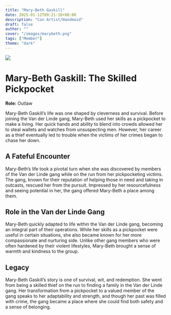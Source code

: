 ```yaml
---
title: "Mary-Beth Gaskill"
date: 2025-01-12T09:21:10+08:00
description: "Con Artist/Handmaid"
draft: false
author: ""
cover: "/images/marybeth.png"
tags: ["Member"]
theme: "dark"
---
```


![](/images/marybeth.png)

# Mary-Beth Gaskill: The Skilled Pickpocket  

**Role:** Outlaw  

Mary-Beth Gaskill’s life was one shaped by cleverness and survival. Before joining the Van der Linde gang, Mary-Beth used her skills as a pickpocket to make a living. Her quick hands and ability to blend into crowds allowed her to steal wallets and watches from unsuspecting men. However, her career as a thief eventually led to trouble when the victims of her crimes began to chase her down.  

## A Fateful Encounter  

Mary-Beth’s life took a pivotal turn when she was discovered by members of the Van der Linde gang while on the run from her pickpocketing victims. The gang, known for their reputation of helping those in need and taking in outcasts, rescued her from the pursuit. Impressed by her resourcefulness and seeing potential in her, the gang offered Mary-Beth a place among them.  

## Role in the Van der Linde Gang  

Mary-Beth quickly adapted to life within the Van der Linde gang, becoming an integral part of their operations. While her skills as a pickpocket were useful in certain situations, she also became known for her more compassionate and nurturing side. Unlike other gang members who were often hardened by their violent lifestyles, Mary-Beth brought a sense of warmth and kindness to the group.  

## Legacy  

Mary-Beth Gaskill’s story is one of survival, wit, and redemption. She went from being a skilled thief on the run to finding a family in the Van der Linde gang. Her transformation from a pickpocket to a valued member of the gang speaks to her adaptability and strength, and though her past was filled with crime, the gang became a place where she could find both safety and a sense of belonging.  
